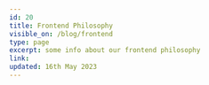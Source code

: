 ```yaml
---
id: 20
title: Frontend Philosophy
visible_on: /blog/frontend
type: page
excerpt: some info about our frontend philosophy
link: 
updated: 16th May 2023
---
```

